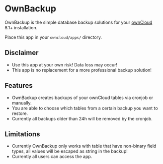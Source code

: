 # OwnBackup

OwnBackup is the simple database backup solutions for your [ownCloud](http://www.owncloud.com/) 8.1+ installation.

Place this app in your `owncloud/apps/` directory.

## Disclaimer

- Use this app at your own risk! Data loss may occur!
- This app is no replacement for a more professional backup solution!

## Features

- OwnBackup creates backups of your ownCloud tables via cronjob or manually.
- You are able to choose which tables from a certain backup you want to restore.
- Currently all backups older than 24h will be removed by the cronjob.

## Limitations

- Currently OwnBackup only works with table that have non-binary field types, all values will be escaped as string in the backup!
- Currently all users can access the app.

